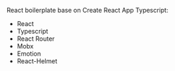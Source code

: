 React boilerplate base on Create React App Typescript:
* React
* Typescript
* React Router
* Mobx
* Emotion
* React-Helmet